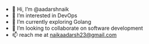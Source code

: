 - 👋 Hi, I’m @aadarshnaik
- 👀 I’m interested in DevOps
- 🌱 I’m currently exploring Golang
- 💞️ I’m looking to collaborate on software development
- 📫 reach me at naikaadarsh23@gmail.com

<!---
aadarshnaik/aadarshnaik is a ✨ special ✨ repository because its `README.md` (this file) appears on your GitHub profile.
You can click the Preview link to take a look at your changes.
--->
